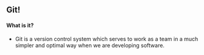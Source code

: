 ## Git!

#### What is it?

- Git is a version control system which serves to work as a team in a much simpler and optimal way when we are developing software.
